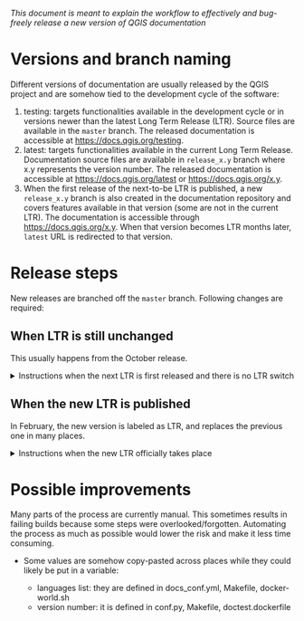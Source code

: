 _This document is meant to explain the workflow to effectively
and bug-freely release a new version of QGIS documentation_ 

# Versions and branch naming

Different versions of documentation are usually released by the QGIS project
and are somehow tied to the development cycle of the software:

1. testing: targets functionalities available in the development cycle
or in versions newer than the latest Long Term Release (LTR).
Source files are available in the `master` branch.
The released documentation is accessible at https://docs.qgis.org/testing.
1. latest: targets functionalities available in the current Long Term Release.
Documentation source files are available in `release_x.y` branch where x.y represents the version number.
The released documentation is accessible at https://docs.qgis.org/latest
or https://docs.qgis.org/x.y.
1. When the first release of the next-to-be LTR is published, a new `release_x.y` branch is also created
in the documentation repository and covers features available in that version (some are not in the current LTR).
The documentation is accessible through https://docs.qgis.org/x.y.
When that version becomes LTR months later, `latest` URL is redirected to that version.


# Release steps

New releases are branched off the `master` branch.
Following changes are required:

## When LTR is still unchanged
This usually happens from the October release.
<details>
  <summary>Instructions when the next LTR is first released and there is no LTR switch</summary>

### master branch
<details>

#### Before creating the new release branch
Following changes have to be done in `master` branch before you create the new release branch.
Otherwise, you will have to do the changes twice: in master and in the new branch.

- [ ] In [substitutions.txt](substitutions.txt) file, replace |CURRENT| value with the new version number
- [ ] In [docs_conf.yml](docs_conf.yml) file: add the new release number to the `version_list` parameter
- [ ] In [dependabot.yml](.github/dependabot.yml) file: Add label for backporting dependencies update to the new branch

You can now create the `release_x.y` branch in the [repository](https://github.com/qgis/QGIS-Documentation/branches), based on `master`.

#### After the new branch is created
- [ ] In [substitutions.txt](substitutions.txt) file:
  - [ ] Remove intermediate versions substitutions and their occurrences in the rst files
  - [ ] Add substitutions for the versions of the next LTR cycle that starts
        (e.g. if you just create the release_3.22 branch, you should add
        to the master branch substitutions for 3.24, 3.26 and 3.28)
</details>

### Current LTR branch
<details>

- [ ] In [docs_conf.yml](docs_conf.yml) file, add the new release number to the `version_list` parameter
</details>

### New release_x.y branch
<details>
New releases are branched off the `master` branch and thus require a set of changes.

- [ ] Ensure that changes to do in master before creating the new release branch are applied
- [ ] If not yet done, create the `release_x.y` branch in [the repository](https://github.com/qgis/QGIS-Documentation/branches), based on `master`
- [ ] Update the new branch, as follows:
  - [ ] In [conf.py](conf.py) file:
    - [ ] set the `version` value (in the form x.y)
    - [ ] set the html_context `isTesting` and `isLtr` options to `False`
  - [ ] In [README.MD](README.MD) file, update the badges to point to the current branch instead of `master`,
    and current version instead of `testing`
  - [ ] In [Makefile](Makefile) file, set the `VERSION` number as in the conf.py file
  - [ ] In [doctest.dockerfile](doctest.dockerfile): set the project container to pull QGIS sources from (i.e. replace `qgis:latest` with `qgis:x.y`)
  - [ ] In main [index.rst](docs/index.rst) file: replace `testing` with `x.y` in the Table Of Contents
</details>

### Repositories and project configuration
- [ ] ⚠️ Make sure that the [C++ API documentation](https://api.qgis.org/api) of the new version is available
  (normally done automatically during software release steps)
- [ ] ⚠️ Make sure that the [PyQGIS documentation](https://qgis.org/pyqgis) of the new version is available.
  This may require update of the `current_stable` value in [pyqgis_conf.yml](https://github.com/qgis/pyqgis/blob/master/pyqgis_conf.yml).
- [ ] Add new labels to triage issues and pull requests: `backport <new_branch>`, new target versions
- [ ] Create a new milestone for the new cycle of LTR that starts
- [ ] Reference the new version in the [docs index page](https://www.qgis.org/resources/hub/#documentation) of QGIS main website.
  Source file is available at [hub.md](https://github.com/qgis/QGIS-Website/blob/main/content/resources/hub.md)

### Server
- [ ] Update commands to publish the new version (in English, as html, zip and pdf)
  and avoid redirecting it to testing
</details>


## When the new LTR is published
In February, the new version is labeled as LTR, and replaces the previous one in many places.
<details>
  <summary>Instructions when the new LTR officially takes place</summary>

### Old LTR branch 
<details>

- [ ] In [conf.py](conf.py) file: set the html_context `outdated` option to `True`,
  and `isLtr` to `False`
- [ ] Pull translations for all languages from transifex (see instructions in [README](README.md) file)
- [ ] Build the docs one more time

</details>

### New LTR branch 
<details>

- [ ] In [conf.py](conf.py) file: set the html_context `isLtr` to `True`
- [ ] In [docs_conf.yml](docs_conf.yml) file: add target languages to the `supported_languages` parameter.
  These are the languages that will be published in the documentation.
  A threshold of 5% is currently applied to candidates.
- [ ] In [docker-world.sh](docker-world.sh) file: complete the `langs` variable with the supported languages
- [ ] In the [Makefile](Makefile): add the supported languages to the `LANGUAGES` parameter
- [ ] Copy the [locale](locale) folder from the old LTR branch to the new LTR branch
- [ ] Generate new English source files (see instructions in [README](README.md) file)
</details>

### Transifex platform
<details>
Translated versions are available only for long term releases and only the active LTR
is being translated. So when a new LTR is published, we disconnect the old one and connect the new one.

- [ ] ⚠️ Make sure that the translated files from the old LTR branch have been correctly pasted
  to the new LTR branch
- [ ] Link the new LTR branch to the QGIS-Documentation project
  ([read docs on Transifex](https://help.transifex.com/en/articles/6265125-github-via-transifex-ui))
- [ ] If the connection above does not correctly proceed and update files in the transifex platform,
  see workaround instructions in [README](README.md) file
</details>

### master branch
<details>

- [ ] In [fix_versions.sh](scripts/fix_versions.sh) file:
  - [ ] add the old LTR number to the `DEPRECATED` parameter
  - [ ] add the new LTR number to the `DOCVERSIONS` parameter
- [ ] In [pofiles.yml](.github/workflows/pofiles.yml): update branch to the new LTR branch in order
  to generate updated English \*.po source files to push to Transifex
- [ ] In [pull_minimize_translations.yml](.github/workflows/pull_minimize_translations.yml): update target_branch
  to the new LTR branch in which to pull translations from Transifex
- [ ] In [translation_statistics.yml](.github/workflows/translation_statistics.yml): update target_branch
  to the branch(es) in which to generate translation statistics
- [ ] In [dependabot.yml](.github/dependabot.yml) file: Remove label for backporting dependencies update to the old LTR version
</details>

### Repository and project configuration
<details>
  
- [ ] Update the [docs index page](https://www.qgis.org/resources/hub/#documentation).
  Source file is available [hub.md](https://github.com/qgis/QGIS-Website/blob/main/content/resources/hub.md)
  - [ ] Reference the new version as current LTR
  - [ ] Move the old LTR under the "archived releases" tab.

</details>

### Server
<details>

- [ ] Redirect `latest` URL to the new LTR pages
- [ ] Update commands to publish the new version (in released languages, as html, zip and pdf)
</details>

</details>

# Possible improvements
Many parts of the process are currently manual. This sometimes results in failing builds because
some steps were overlooked/forgotten.
Automating the process as much as possible would lower the risk and make it less time consuming.

* Some values are somehow copy-pasted across places while they could likely be put in a variable: 

  * languages list: they are defined in docs_conf.yml, Makefile, docker-world.sh
  * version number: it is defined in conf.py, Makefile, doctest.dockerfile
